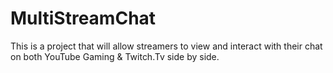 # MultiStreamChat
This is a project that will allow streamers to view and interact with their chat on both YouTube Gaming &amp; Twitch.Tv side by side.
